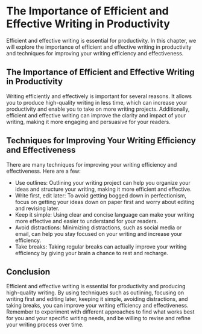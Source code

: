 The Importance of Efficient and Effective Writing in Productivity
=================================================================================================================

Efficient and effective writing is essential for productivity. In this chapter, we will explore the importance of efficient and effective writing in productivity and techniques for improving your writing efficiency and effectiveness.

The Importance of Efficient and Effective Writing in Productivity
-----------------------------------------------------------------

Writing efficiently and effectively is important for several reasons. It allows you to produce high-quality writing in less time, which can increase your productivity and enable you to take on more writing projects. Additionally, efficient and effective writing can improve the clarity and impact of your writing, making it more engaging and persuasive for your readers.

Techniques for Improving Your Writing Efficiency and Effectiveness
------------------------------------------------------------------

There are many techniques for improving your writing efficiency and effectiveness. Here are a few:

* Use outlines: Outlining your writing project can help you organize your ideas and structure your writing, making it more efficient and effective.
* Write first, edit later: To avoid getting bogged down in perfectionism, focus on getting your ideas down on paper first and worry about editing and revising later.
* Keep it simple: Using clear and concise language can make your writing more effective and easier to understand for your readers.
* Avoid distractions: Minimizing distractions, such as social media or email, can help you stay focused on your writing and increase your efficiency.
* Take breaks: Taking regular breaks can actually improve your writing efficiency by giving your brain a chance to rest and recharge.

Conclusion
----------

Efficient and effective writing is essential for productivity and producing high-quality writing. By using techniques such as outlining, focusing on writing first and editing later, keeping it simple, avoiding distractions, and taking breaks, you can improve your writing efficiency and effectiveness. Remember to experiment with different approaches to find what works best for you and your specific writing needs, and be willing to revise and refine your writing process over time.
